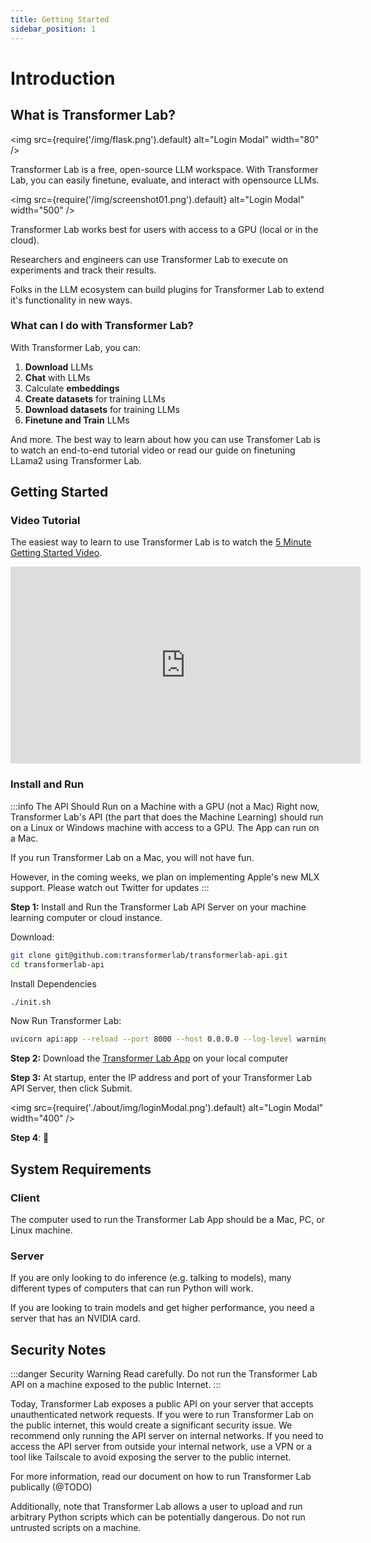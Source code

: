 ```yaml
---
title: Getting Started
sidebar_position: 1
---
```


# Introduction

## What is Transformer Lab?

<img src={require('/img/flask.png').default} alt="Login Modal" width="80" />

Transformer Lab is a free, open-source LLM workspace. With Transformer Lab, you can easily finetune, evaluate, and interact with opensource LLMs.

<img src={require('/img/screenshot01.png').default} alt="Login Modal" width="500" />

Transformer Lab works best for users with access to a GPU (local or in the cloud).

Researchers and engineers can use Transformer Lab to execute on experiments and track their results.

Folks in the LLM ecosystem can build plugins for Transformer Lab to extend it's functionality in new ways.

### What can I do with Transformer Lab?

With Transformer Lab, you can:

1. **Download** LLMs
2. **Chat** with LLMs
3. Calculate **embeddings**
4. **Create datasets** for training LLMs
5. **Download datasets** for training LLMs
6. **Finetune and Train** LLMs

And more. The best way to learn about how you can use Transfomer Lab is to watch an end-to-end tutorial video or read our guide on finetuning LLama2 using Transformer Lab.

## Getting Started

### Video Tutorial

The easiest way to learn to use Transformer Lab is to watch the [5 Minute Getting Started Video](https://youtu.be/S-Ea5XAztPA).

<iframe width="560" height="315" src="https://www.youtube.com/embed/S-Ea5XAztPA?si=5OrDiZSQF74UN-za" title="YouTube video player" frameborder="0" allow="accelerometer; autoplay; clipboard-write; encrypted-media; gyroscope; picture-in-picture; web-share" allowfullscreen></iframe>

### Install and Run

:::info The API Should Run on a Machine with a GPU (not a Mac)
Right now, Transformer Lab's API (the part that does the Machine Learning) should run on a Linux or Windows machine with access to a GPU. The App can run on a Mac.

If you run Transformer Lab on a Mac, you will not have fun.

However, in the coming weeks, we plan on implementing Apple's new MLX support. Please watch out Twitter for updates
:::

**Step 1:** Install and Run the Transformer Lab API Server on your machine learning computer or cloud instance.

Download:

```bash
git clone git@github.com:transformerlab/transformerlab-api.git
cd transformerlab-api
```

Install Dependencies

```bash
./init.sh
```

Now Run Transformer Lab:

```bash
uvicorn api:app --reload --port 8000 --host 0.0.0.0 --log-level warning
```

**Step 2:** Download the [Transformer Lab App](http://transformerlab.ai) on your local computer

**Step 3:** At startup, enter the IP address and port of your Transformer Lab API Server, then click Submit.

<img
src={require('./about/img/loginModal.png').default}
alt="Login Modal"
width="400"
/>

**Step 4**: 🎉

## System Requirements

### Client

The computer used to run the Transformer Lab App should be a Mac, PC, or Linux machine.

### Server

If you are only looking to do inference (e.g. talking to models), many different types of computers that can run Python will work.

If you are looking to train models and get higher performance, you need a server that has an NVIDIA card.

## Security Notes

:::danger Security Warning
Read carefully. Do not run the Transformer Lab API on a machine exposed to the public Internet.
:::

Today, Transformer Lab exposes a public API on your server that accepts unauthenticated network requests. If you were to run Transformer Lab on the public internet, this would create a significant security issue. We recommend only running the API server on internal networks. If you need to access the API server from outside your internal network, use a VPN or a tool like Tailscale to avoid exposing the server to the public internet.

For more information, read our document on how to run Transformer Lab publically (@TODO)

Additionally, note that Transformer Lab allows a user to upload and run arbitrary Python scripts which can be potentially dangerous. Do not run untrusted scripts on a machine.
